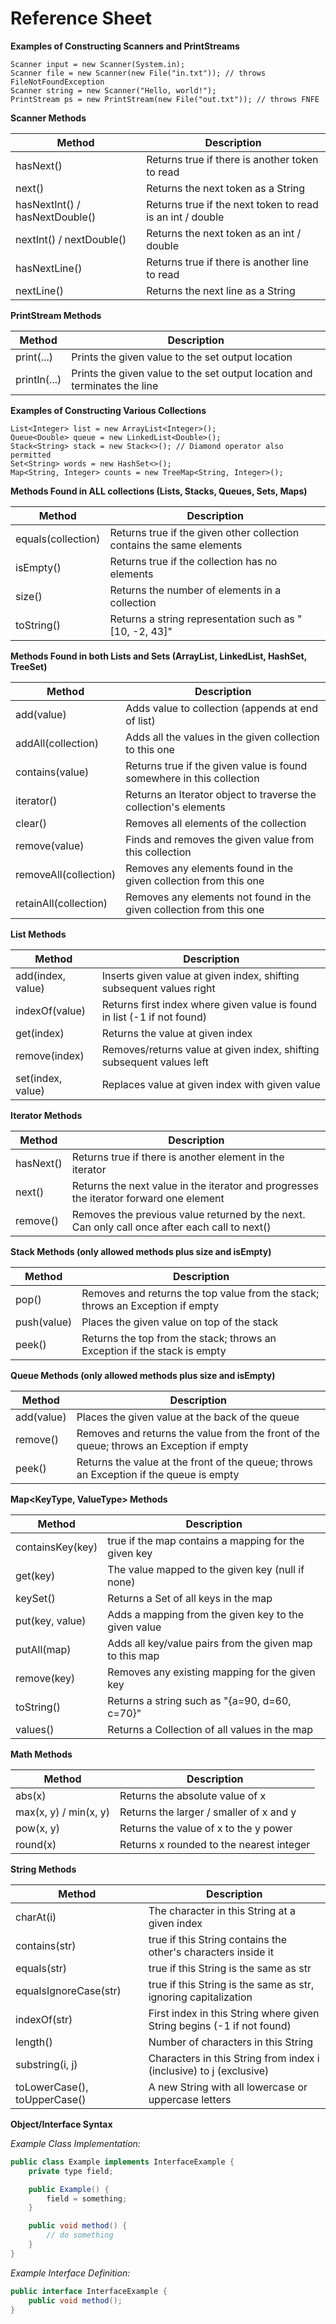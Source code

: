 # Reference Sheet

**Examples of Constructing Scanners and PrintStreams**

```
Scanner input = new Scanner(System.in);
Scanner file = new Scanner(new File("in.txt")); // throws FileNotFoundException
Scanner string = new Scanner("Hello, world!");
PrintStream ps = new PrintStream(new File("out.txt")); // throws FNFE
```

**Scanner Methods**

| Method                        | Description                                                      |
|-------------------------------|------------------------------------------------------------------|
| hasNext()                     | Returns true if there is another token to read                   |
| next()                        | Returns the next token as a String                               |
| hasNextInt() / hasNextDouble()| Returns true if the next token to read is an int / double        |
| nextInt() / nextDouble()      | Returns the next token as an int / double                        |
| hasNextLine()                 | Returns true if there is another line to read                    |
| nextLine()                    | Returns the next line as a String                                |

**PrintStream Methods**

| Method         | Description                                                      |
|----------------|------------------------------------------------------------------|
| print(...)     | Prints the given value to the set output location                |
| println(...)   | Prints the given value to the set output location and terminates the line |

**Examples of Constructing Various Collections**

```
List<Integer> list = new ArrayList<Integer>();
Queue<Double> queue = new LinkedList<Double>();
Stack<String> stack = new Stack<>(); // Diamond operator also permitted
Set<String> words = new HashSet<>();
Map<String, Integer> counts = new TreeMap<String, Integer>();
```

**Methods Found in ALL collections (Lists, Stacks, Queues, Sets, Maps)**

| Method             | Description                                                      |
|--------------------|------------------------------------------------------------------|
| equals(collection) | Returns true if the given other collection contains the same elements |
| isEmpty()          | Returns true if the collection has no elements                   |
| size()             | Returns the number of elements in a collection                   |
| toString()         | Returns a string representation such as "[10, -2, 43]"           |

**Methods Found in both Lists and Sets (ArrayList, LinkedList, HashSet, TreeSet)**

| Method                | Description                                                      |
|-----------------------|------------------------------------------------------------------|
| add(value)            | Adds value to collection (appends at end of list)                |
| addAll(collection)    | Adds all the values in the given collection to this one          |
| contains(value)       | Returns true if the given value is found somewhere in this collection |
| iterator()            | Returns an Iterator object to traverse the collection's elements |
| clear()               | Removes all elements of the collection                           |
| remove(value)         | Finds and removes the given value from this collection           |
| removeAll(collection) | Removes any elements found in the given collection from this one |
| retainAll(collection) | Removes any elements not found in the given collection from this one |

**List<Type> Methods**

| Method                | Description                                                      |
|-----------------------|------------------------------------------------------------------|
| add(index, value)     | Inserts given value at given index, shifting subsequent values right |
| indexOf(value)        | Returns first index where given value is found in list (-1 if not found) |
| get(index)            | Returns the value at given index                                 |
| remove(index)         | Removes/returns value at given index, shifting subsequent values left |
| set(index, value)     | Replaces value at given index with given value                   |

**Iterator<Type> Methods**

| Method      | Description                                                                 |
|-------------|-----------------------------------------------------------------------------|
| hasNext()   | Returns true if there is another element in the iterator                    |
| next()      | Returns the next value in the iterator and progresses the iterator forward one element |
| remove()    | Removes the previous value returned by the next. Can only call once after each call to next() |

**Stack<Type> Methods (only allowed methods plus size and isEmpty)**

| Method         | Description                                                                 |
|---------------|-----------------------------------------------------------------------------|
| pop()         | Removes and returns the top value from the stack; throws an Exception if empty |
| push(value)   | Places the given value on top of the stack                                 |
| peek()        | Returns the top from the stack; throws an Exception if the stack is empty   |

**Queue<Type> Methods (only allowed methods plus size and isEmpty)**

| Method         | Description                                                                 |
|---------------|-----------------------------------------------------------------------------|
| add(value)    | Places the given value at the back of the queue                            |
| remove()      | Removes and returns the value from the front of the queue; throws an Exception if empty |
| peek()        | Returns the value at the front of the queue; throws an Exception if the queue is empty |

**Map<KeyType, ValueType> Methods**

| Method                | Description                                                                 |
|-----------------------|-----------------------------------------------------------------------------|
| containsKey(key)      | true if the map contains a mapping for the given key                        |
| get(key)              | The value mapped to the given key (null if none)                            |
| keySet()              | Returns a Set of all keys in the map                                        |
| put(key, value)       | Adds a mapping from the given key to the given value                        |
| putAll(map)           | Adds all key/value pairs from the given map to this map                     |
| remove(key)           | Removes any existing mapping for the given key                              |
| toString()            | Returns a string such as "{a=90, d=60, c=70}"                              |
| values()              | Returns a Collection of all values in the map                               |

**Math Methods**

| Method                | Description                                                                 |
|-----------------------|-----------------------------------------------------------------------------|
| abs(x)                | Returns the absolute value of x                                             |
| max(x, y) / min(x, y) | Returns the larger / smaller of x and y                                     |
| pow(x, y)             | Returns the value of x to the y power                                       |
| round(x)              | Returns x rounded to the nearest integer                                    |

**String Methods**

| Method                        | Description                                                                 |
|-------------------------------|-----------------------------------------------------------------------------|
| charAt(i)                     | The character in this String at a given index                              |
| contains(str)                 | true if this String contains the other's characters inside it              |
| equals(str)                   | true if this String is the same as str                                     |
| equalsIgnoreCase(str)         | true if this String is the same as str, ignoring capitalization            |
| indexOf(str)                  | First index in this String where given String begins (-1 if not found)     |
| length()                      | Number of characters in this String                                        |
| substring(i, j)               | Characters in this String from index i (inclusive) to j (exclusive)        |
| toLowerCase(), toUpperCase()  | A new String with all lowercase or uppercase letters                       |

**Object/Interface Syntax**

*Example Class Implementation:*

```java
public class Example implements InterfaceExample {
    private type field;

    public Example() {
        field = something;
    }

    public void method() {
        // do something
    }
}
```

*Example Interface Definition:*

```java
public interface InterfaceExample {
    public void method();
}
```

